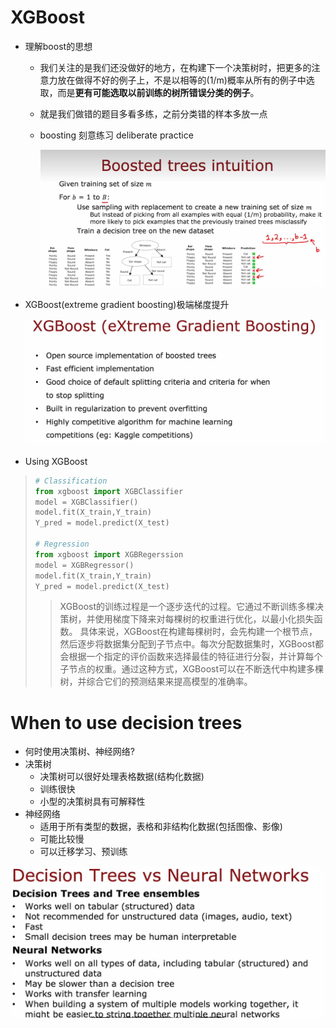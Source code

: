 # XGBoost

* 理解boost的思想

  * 我们关注的是我们还没做好的地方，在构建下一个决策树时，把更多的注意力放在做得不好的例子上，不是以相等的(1/m)概率从所有的例子中选取，而是**更有可能选取以前训练的树所错误分类的例子**。
  * 就是我们做错的题目多看多练，之前分类错的样本多放一点
  * boosting 刻意练习 deliberate practice

    ![](../images/屏幕截图-2024-04-15-194508.png)
* XGBoost(extreme gradient boosting)极端梯度提升

  ![](../images/屏幕截图-2024-04-15-194743.png)
* Using XGBoost

> ```python
> # Classification
> from xgboost import XGBClassifier
> model = XGBClassifier()
> model.fit(X_train,Y_train)
> Y_pred = model.predict(X_test)
>
> # Regression
> from xgboost import XGBRegerssion
> model = XGBRegressor()
> model.fit(X_train,Y_train)
> Y_pred = model.predict(X_test)
> ```
>
>> XGBoost的训练过程是一个逐步迭代的过程。它通过不断训练多棵决策树，并使用梯度下降来对每棵树的权重进行优化，以最小化损失函数。
>> 具体来说，XGBoost在构建每棵树时，会先构建一个根节点，然后逐步将数据集分配到子节点中。每次分配数据集时，XGBoost都会根据一个指定的评价函数来选择最佳的特征进行分裂，并计算每个子节点的权重。通过这种方式，XGBoost可以在不断迭代中构建多棵树，并综合它们的预测结果来提高模型的准确率。
>>

# When to use decision trees

* 何时使用决策树、神经网络?
* 决策树
  * 决策树可以很好处理表格数据(结构化数据)
  * 训练很快
  * 小型的决策树具有可解释性
* 神经网络
  * 适用于所有类型的数据，表格和非结构化数据(包括图像、影像)
  * 可能比较慢
  * 可以迁移学习、预训练

![](../images/屏幕截图-2024-04-15-200116.png)
